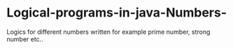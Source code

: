 # Logical-programs-in-java-Numbers-
Logics for different numbers written for example prime number, strong number etc..
